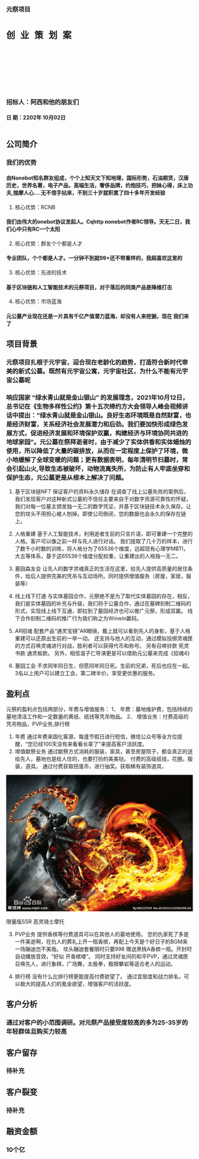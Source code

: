 
### 元祭项目

# `创 业 策 划 案`

## </br></br></br></br>

### 招标人：阿西和他的朋友们

#### 日  期：2202年 10月02日</br></br>

## 公司简介

### 我们的优势

#### 由Nonebot知名群友组成，个个上知天文下知地理，国际形势，石油期货，汉唐历史，世界名著，电子产品，高端生活，奢侈品牌，约炮技巧，把妹心得，床上功夫,揣摩人心....无不信手拈来，不到三十岁就积累了四十多年开发经验

1. 核心优势：RCNB

#### 我们由伟大的onebot协议发起人。Cqhttp nonebot作者RC领导。天无二日，我们心中只有RC一个太阳

2. 核心优势：群友个个都是人才

#### 专业团队，个个都是人才。一分钟不到就99+还不带重样的，我超喜欢这里的

3. 核心优势：先进的技术

#### 基于区块链和人工智能技术的元祭项目，对于落后的同类产品是降维打击

4. 核心优势：市场蓝海

#### 元公墓产业现在还是一片具有千亿产值潜力蓝海，却没有人来挖掘，现在 我们来了

## 项目背景

### 元祭项目扎根于元宇宙，迎合现在老龄化的趋势，打造符合新时代审美的新式公墓。既然有元宇宙公寓，元宇宙社区，为什么不能有元宇宙公墓呢
### 响应国家 “绿水青山就是金山银山” 的发展理念，2021年10月12日，总书记在《生物多样性公约》第十五次缔约方大会领导人峰会视频讲话中提出：“绿水青山就是金山银山。良好生态环境既是自然财富，也是经济财富，关系经济社会发展潜力和后劲。我们要加快形成绿色发展方式，促进经济发展和环境保护双赢，构建经济与环境协同共进的地球家园”。元公墓在祭拜逝者时，由于减少了实体供香和实体蜡烛的使用，所以降低了大量的碳排放，从而在一定程度上保护了环境，微小地缓解了全球变暖的问题；更有数据表明，每年清明节扫墓时，常会引起山火,导致生态被破坏，动物流离失所，为防止有人牢底坐穿和保护生态，元公墓更是从根本上解决了问题。
1. 基于区块链NFT 保证客户的资料永久储存
在调查了线上公墓失败的案例后，我们发现客户对这种新式公墓的不信任主要来自于对数字资源可靠性的怀疑，
我们对每一位墓主颁发独一无二的数字凭证，并基于区块链技术永久保存。让您的坟头不用担心被人刨掉。即使公司倒闭，您的数据也会永久的保存在链上。
2. 人格重建
基于人工智能技术，利用逝者生前的只言片语，即可重建一个完整的人格。客户可以像之前一样与先人进行对话。
我们提取了几十万的样本，进行了数千小时数的训练，将人格分为了65536个维度，远超现有心理学MBTI，大五等体系，基于这65536个维度分配权重，让重建出的人格独一无二。

3. 墓园森友会
让先人的数字灵魂真正的生活在这里，给先人提供高质量的居住条件，给后人提供完美的凭吊与互动场所。同时提供增值服务（房屋，家居，服装等）
4. 线上线下打通
与实体墓园合作，元祭绝不是为了取代实体墓园的存在，相反，我们是实体墓园的补充与升级，我们将于公墓合作，通过在墓碑刻制二维码的形式，实现线上线下互通，即拉到了墓园经济也可以推广元祭，形成双赢。
线下合作刻制二维码的推广行为我们称之为Winwin赢码。
5. AR招魂
配套产品“通灵宝镜”AR眼镜，戴上就可以看到先人的身影，基于人格重建可以还原出生前的一举一动。
还支持与他人的互动，通过模拟投掷灵魂匣的方式召唤灵魂进行对战，胜利者可以获得代币和称号。
另有召唤铃款 死灵书款 通灵板款。
另外，相信温子仁导演更是可以借助元公墓来完成《招魂4》
6. 墓园工会
不求同年同日生，但愿同年同日死。生前的兄弟，死后也应在一起。3名以上用户可以建立工会，第二碑半价。享受更优惠的服务。

## 盈利点

元祭的盈利点包括两部分，年费与增值服务：
1、 年费：墓地维护费，包括持续的墓地清洁工作和一定数量的黄纸、纸钱等凭吊物品。
2、 增值业务：付费高级的凭吊物品，PVP业务,排行榜

1. 年费
通过年费来固化客源，每逢节假日进行短信，微信公众号等全方位提醒，“您已经100天没有来看看长辈了”来提高客户活跃度。
2. 增值献祭业务
通过献祭方式消耗的服装，家具，甚至房屋院子，都会真正的送给先人，墓地也是给人住的，也要打扮的美美哒。
付费的高级纸钱，花圈，服装，道具。
通过付费获取扭蛋币，进行抽奖。获取稀有装饰道具，

![限量版SSR 恶灵骑士摩托](resource/image/moto.webp)

限量版SSR 恶灵骑士摩托

3. PVP业务 提供香槟等付费道具可以在其他人的墓地使用。
您的仇家死了多是一件美逝啊，在仇人的葬礼上开一瓶香槟，再配上今天是个好日子的BGM来一场蹦迪岂不美哉。
坟头蹦迪套餐限时只要998  赠送黑桃A香槟一瓶。开封时自动播放音效，“好似 开香槟喽”。
同时支持好友间的和平PVP，通过灵魂匣召唤先人，进行象棋，广场舞，太极拳，极限攀岩等适合老人的运动。

4. 排行榜
没有什么比排行榜更能提高付费欲望了。
通过宜居度和战力排名，可以极大的提高人们的氪金欲望，增强客户的活跃度。

## 客户分析

### 通过对客户的小范围调研。对元祭产品接受度较高的多为25-35岁的年轻群体且购买力较高

## 客户留存

### 待补充

## 客户裂变

### 待补充

## 融资金额

### 10个亿
